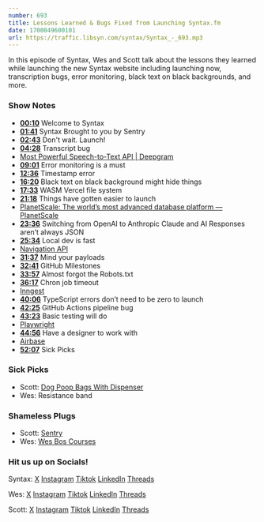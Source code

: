```yaml
---
number: 693
title: Lessons Learned & Bugs Fixed from Launching Syntax.fm 
date: 1700049600101
url: https://traffic.libsyn.com/syntax/Syntax_-_693.mp3
---
```


In this episode of Syntax, Wes and Scott talk about the lessons they learned while launching the new Syntax website including launching now, transcription bugs, error monitoring, black text on black backgrounds, and more.

### Show Notes

* **[00:10](#t=00:10)** Welcome to Syntax
* **[01:41](#t=01:41)** Syntax Brought to you by Sentry
* **[02:43](#t=02:43)** Don't wait. Launch!
* **[04:28](#t=04:28)** Transcript bug
* [Most Powerful Speech-to-Text API | Deepgram](https://deepgram.com/)
* **[09:01](#t=09:01)** Error monitoring is a must
* **[12:36](#t=12:36)** Timestamp error
* **[16:20](#t=16:20)** Black text on black background might hide things
* **[17:33](#t=17:33)** WASM Vercel file system
* **[21:18](#t=21:18)** Things have gotten easier to launch
* [PlanetScale: The world’s most advanced database platform — PlanetScale](https://planetscale.com/)
* **[23:36](#t=23:36)** Switching from OpenAI to Anthropic Claude and AI Responses aren’t always JSON
* **[25:34](#t=25:34)** Local dev is fast
* [Navigation API](https://developer.mozilla.org/en-US/docs/Web/API/Navigation_API)
* **[31:37](#t=31:37)** Mind your payloads
* **[32:41](#t=32:41)** GitHub Milestones
* **[33:57](#t=33:57)** Almost forgot the Robots.txt 
* **[36:17](#t=36:17)** Chron job timeout
* [Inngest](https://www.inngest.com/)
* **[40:06](#t=40:06)** TypeScript errors don’t need to be zero to launch
* **[42:25](#t=42:25)** GitHub Actions pipeline bug
* **[43:23](#t=43:23)** Basic testing will do
* [Playwright](https://playwright.dev/)
* **[44:56](#t=44:56)** Have a designer to work with
* [Airbase](https://www.airbase.com/)
* **[52:07](#t=52:07)** Sick Picks

### Sick Picks

- Scott: [Dog Poop Bags With Dispenser](https://amzn.to/3SbPS9e)
- Wes: Resistance band

### Shameless Plugs

- Scott: [Sentry](https://sentry.io)
- Wes: [Wes Bos Courses](https://wesbos.com/courses)

### Hit us up on Socials!

Syntax: [X](https://twitter.com/syntaxfm) [Instagram](https://www.instagram.com/syntax_fm/) [Tiktok](https://www.tiktok.com/@syntaxfm) [LinkedIn](https://www.linkedin.com/company/96077407/admin/feed/posts/) [Threads](https://www.threads.net/@syntax_fm)

Wes: [X](https://twitter.com/wesbos) [Instagram](https://www.instagram.com/wesbos/) [Tiktok](https://www.tiktok.com/@wesbos) [LinkedIn](https://www.linkedin.com/in/wesbos/) [Threads](https://www.threads.net/@wesbos)

Scott: [X](https://twitter.com/stolinski) [Instagram](https://www.instagram.com/stolinski/) [Tiktok](https://www.tiktok.com/@stolinski) [LinkedIn](https://www.linkedin.com/in/stolinski/) [Threads](https://www.threads.net/@stolinski)